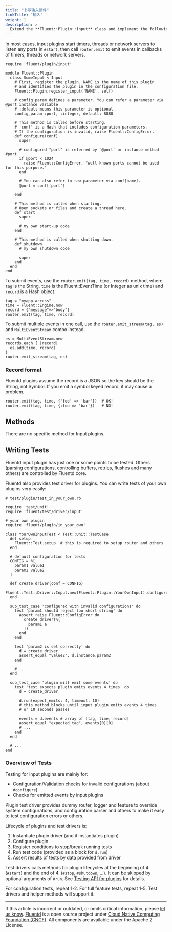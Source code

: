 ```yaml
---
title: "书写输入插件"
linkTitle: "输入"
weight: 1
description: >
  Extend the **Fluent::Plugin::Input** class and implement the following methods. See [Plugin Base Class API](/developer/api-plugin-base.md) to show details of common API for all plugin types.
---
```


In most cases, input plugins start timers, threads or network servers to
listen any ports in `#start`, then call `router.emit` to emit events in
callbacks of timers, threads or network servers.

```
require 'fluent/plugin/input'

module Fluent::Plugin
  class SomeInput < Input
    # First, register the plugin. NAME is the name of this plugin
    # and identifies the plugin in the configuration file.
    Fluent::Plugin.register_input('NAME', self)

    # config_param defines a parameter. You can refer a parameter via @port instance variable
    # :default means this parameter is optional
    config_param :port, :integer, default: 8888

    # This method is called before starting.
    # 'conf' is a Hash that includes configuration parameters.
    # If the configuration is invalid, raise Fluent::ConfigError.
    def configure(conf)
      super

      # configured "port" is referred by `@port` or instance method #port
      if @port < 1024
        raise Fluent::ConfigError, "well known ports cannot be used for this purpose."
      end

      # You can also refer to raw parameter via conf[name].
      @port = conf['port']
      ...
    end

    # This method is called when starting.
    # Open sockets or files and create a thread here.
    def start
      super

      # my own start-up code
    end

    # This method is called when shutting down.
    def shutdown
      # my own shutdown code

      super
    end
  end
end
```

To submit events, use the `router.emit(tag, time, record)` method, where
`tag` is the String, `time` is the Fluent::EventTime (or Integer as unix
time) and `record` is a Hash object.

```
tag = "myapp.access"
time = Fluent::Engine.now
record = {"message"=>"body"}
router.emit(tag, time, record)
```

To submit multiple events in one call, use the
`router.emit_stream(tag, es)` and `MultiEventStream` combo instead.

```
es = MultiEventStream.new
records.each { |record|
  es.add(time, record)
}
router.emit_stream(tag, es)
```

### Record format

Fluentd plugins assume the record is a JSON so the key should be the
String, not Symbol. If you emit a symbol keyed record, it may cause a
problem.

```
router.emit(tag, time, {'foo' => 'bar'})  # OK!
router.emit(tag, time, {:foo => 'bar'})   # NG!
```

## Methods

There are no specific method for Input plugins.

## Writing Tests

Fluentd input plugin has just one or some points to be tested. Others
(parsing configurations, controlling buffers, retries, flushes and many
others) are controlled by Fluentd core.

Fluentd also provides test driver for plugins. You can write tests of
your own plugins very easily:

```
# test/plugin/test_in_your_own.rb

require 'test/unit'
require 'fluent/test/driver/input'

# your own plugin
require 'fluent/plugin/in_your_own'

class YourOwnInputTest < Test::Unit::TestCase
  def setup
    Fluent::Test.setup  # this is required to setup router and others
  end

  # default configuration for tests
  CONFIG = %[
    param1 value1
    param2 value2
  ]

  def create_driver(conf = CONFIG)
    Fluent::Test::Driver::Input.new(Fluent::Plugin::YourOwnInput).configure(conf)
  end

  sub_test_case 'configured with invalid configurations' do
    test 'param1 should reject too short string' do
      assert_raise Fluent::ConfigError do
        create_driver(%[
          param1 a
        ])
      end
    end

    test 'param2 is set correctly' do
      d = create_driver
      assert_equal "value2", d.instance.param2
    end

    # ...
  end

  sub_test_case 'plugin will emit some events' do
    test 'test expects plugin emits events 4 times' do
      d = create_driver

      d.run(expect_emits: 4, timeout: 10)
      # this method blocks until input plugin emits events 4 times
      # or 10 seconds passes

      events = d.events # array of [tag, time, record]
      assert_equal "expected_tag", events[0][0]
      # ...
    end
  end

  # ...
end
```

### Overview of Tests

Testing for input plugins are mainly for:

- Configuration/Validation checks for invalid configurations (about
  `#configure`)
- Checks for emitted events by input plugins

Plugin test driver provides dummy router, logger and feature to override
system configurations, and configuration parser and others to make it
easy to test configuration errors or others.

Lifecycle of plugins and test drivers is:

1.  Instantiate plugin driver (and it instantiates plugin)
2.  Configure plugin
3.  Register conditions to stop/break running tests
4.  Run test code (provided as a block for `d.run`)
5.  Assert results of tests by data provided from driver

Test drivers calls methods for plugin lifecycles at the beginning of 4.
(`#start`) and the end of 4. (`#stop`, `#shutdown`, ...). It can be
skipped by optional arguments of `#run`. See [Testing API for plugins](/developer/plugin-test-code.md) for details.

For configuration tests, repeat 1-2. For full feature tests, repeat 1-5.
Test drivers and helper methods will support it.

---

If this article is incorrect or outdated, or omits critical information, please [let us know](https://github.com/fluent/fluentd-docs-gitbook/issues?state=open).
[Fluentd](http://www.fluentd.org/) is a open source project under [Cloud Native Computing Foundation (CNCF)](https://cncf.io/). All components are available under the Apache 2 License.
